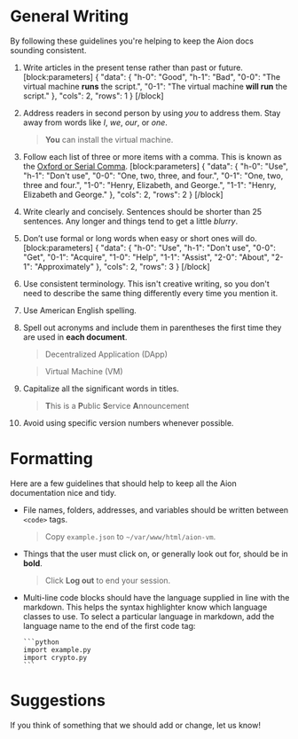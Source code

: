 # General Writing

By following these guidelines you're helping to keep the Aion docs sounding consistent.

1. Write articles in the present tense rather than past or future.
[block:parameters]
{
  "data": {
    "h-0": "Good",
    "h-1": "Bad",
    "0-0": "The virtual machine **runs** the script.",
    "0-1": "The virtual machine **will run** the script."
  },
  "cols": 2,
  "rows": 1
}
[/block]
2. Address readers in second person by using _you_ to address them. Stay away from words like _I_, _we_, _our_, or _one_.

    > **You** can install the virtual machine.

3. Follow each list of three or more items with a comma. This is known as the [Oxford or Serial Comma](https://en.wikipedia.org/wiki/Serial_comma).
[block:parameters]
{
  "data": {
    "h-0": "Use",
    "h-1": "Don't use",
    "0-0": "One, two, three, and four.",
    "0-1": "One, two, three and four.",
    "1-0": "Henry, Elizabeth, and George.",
    "1-1": "Henry, Elizabeth and George."
  },
  "cols": 2,
  "rows": 2
}
[/block]
4. Write clearly and concisely. Sentences should be shorter than 25 sentences. Any longer and things tend to get a little _blurry_.
5. Don’t use formal or long words when easy or short ones will do.
[block:parameters]
{
  "data": {
    "h-0": "Use",
    "h-1": "Don't use",
    "0-0": "Get",
    "0-1": "Acquire",
    "1-0": "Help",
    "1-1": "Assist",
    "2-0": "About",
    "2-1": "Approximately"
  },
  "cols": 2,
  "rows": 3
}
[/block]
6. Use consistent terminology. This isn't creative writing, so you don't need to describe the same thing differently every time you mention it.
7. Use American English spelling.
8. Spell out acronyms and include them in parentheses the first time they are used in **each document**.
    
    > Decentralized Application (DApp)

    > Virtual Machine (VM)

9. Capitalize all the significant words in titles.

    > **T**his is a **P**ublic **S**ervice **A**nnouncement

10. Avoid using specific version numbers whenever possible.

# Formatting

Here are a few guidelines that should help to keep all the Aion documentation nice and tidy.

  - File names, folders, addresses, and variables should be written between ```<code>``` tags.

    > Copy ```example.json``` to ```~/var/www/html/aion-vm```.

  - Things that the user must click on, or generally look out for, should be in **bold**.

    > Click **Log out** to end your session.

  - Multi-line code blocks should have the language supplied in line with the markdown. This helps the syntax highlighter know which language classes to use. To select a particular language in markdown, add the language name to the end of the first code tag:

        ```python
        import example.py
        import crypto.py
        ```

# Suggestions

If you think of something that we should add or change, let us know!